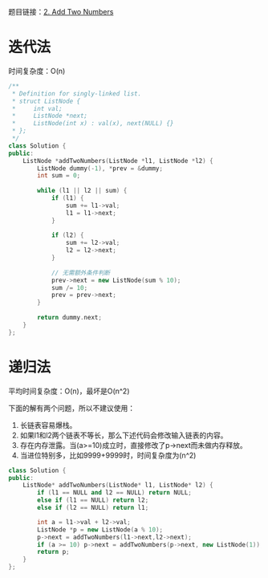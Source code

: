 题目链接：[2. Add Two Numbers][1]
# 迭代法
时间复杂度：O(n)

```cpp
/**
 * Definition for singly-linked list.
 * struct ListNode {
 *     int val;
 *     ListNode *next;
 *     ListNode(int x) : val(x), next(NULL) {}
 * };
 */
class Solution {
public:
    ListNode *addTwoNumbers(ListNode *l1, ListNode *l2) {
        ListNode dummy(-1), *prev = &dummy;
        int sum = 0;
        
        while (l1 || l2 || sum) {
            if (l1) {
                sum += l1->val;
                l1 = l1->next;
            }
            
            if (l2) {
                sum += l2->val;
                l2 = l2->next;
            }
            
            // 无需额外条件判断
            prev->next = new ListNode(sum % 10);
            sum /= 10;
            prev = prev->next;
        }
        
        return dummy.next;
    }
};
```

# 递归法
平均时间复杂度：O(n)，最坏是O(n^2)

下面的解有两个问题，所以不建议使用：

1. 长链表容易爆栈。
2. 如果l1和l2两个链表不等长，那么下述代码会修改输入链表的内容。
3. 存在内存泄露。当(a>=10)成立时，直接修改了p->next而未做内存释放。
4. 当进位特别多，比如9999+9999时，时间复杂度为(n^2)

```cpp
class Solution {
public:
    ListNode* addTwoNumbers(ListNode* l1, ListNode* l2) {
        if (l1 == NULL and l2 == NULL) return NULL;
        else if (l1 == NULL) return l2; 
        else if (l2 == NULL) return l1; 

        int a = l1->val + l2->val;
        ListNode *p = new ListNode(a % 10);
        p->next = addTwoNumbers(l1->next,l2->next);
        if (a >= 10) p->next = addTwoNumbers(p->next, new ListNode(1));
        return p;
    }
};
```


[1]: https://leetcode.com/problems/add-two-numbers/